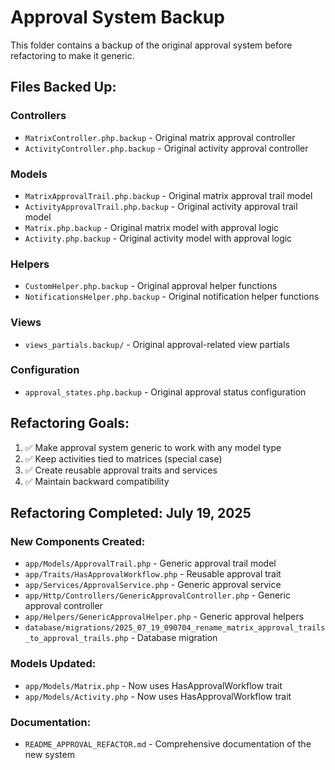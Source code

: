 # Approval System Backup

This folder contains a backup of the original approval system before refactoring to make it generic.

## Files Backed Up:

### Controllers
- `MatrixController.php.backup` - Original matrix approval controller
- `ActivityController.php.backup` - Original activity approval controller

### Models
- `MatrixApprovalTrail.php.backup` - Original matrix approval trail model
- `ActivityApprovalTrail.php.backup` - Original activity approval trail model
- `Matrix.php.backup` - Original matrix model with approval logic
- `Activity.php.backup` - Original activity model with approval logic

### Helpers
- `CustomHelper.php.backup` - Original approval helper functions
- `NotificationsHelper.php.backup` - Original notification helper functions

### Views
- `views_partials.backup/` - Original approval-related view partials

### Configuration
- `approval_states.php.backup` - Original approval status configuration

## Refactoring Goals:
1. ✅ Make approval system generic to work with any model type
2. ✅ Keep activities tied to matrices (special case)
3. ✅ Create reusable approval traits and services
4. ✅ Maintain backward compatibility

## Refactoring Completed: July 19, 2025

### New Components Created:
- `app/Models/ApprovalTrail.php` - Generic approval trail model
- `app/Traits/HasApprovalWorkflow.php` - Reusable approval trait
- `app/Services/ApprovalService.php` - Generic approval service
- `app/Http/Controllers/GenericApprovalController.php` - Generic approval controller
- `app/Helpers/GenericApprovalHelper.php` - Generic approval helpers
- `database/migrations/2025_07_19_090704_rename_matrix_approval_trails_to_approval_trails.php` - Database migration

### Models Updated:
- `app/Models/Matrix.php` - Now uses HasApprovalWorkflow trait
- `app/Models/Activity.php` - Now uses HasApprovalWorkflow trait

### Documentation:
- `README_APPROVAL_REFACTOR.md` - Comprehensive documentation of the new system 